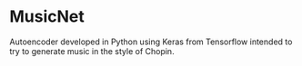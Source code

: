 # MusicNet
Autoencoder developed in Python using Keras from Tensorflow intended to try to generate music in the style of Chopin.
